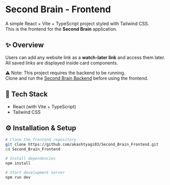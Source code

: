 # Second Brain - Frontend

A simple React + Vite + TypeScript project styled with Tailwind CSS.  
This is the frontend for the **Second Brain** application.

## ✨ Overview
Users can add any website link as a **watch-later link** and access them later.  
All saved links are displayed inside card components.

⚠️ Note: This project requires the backend to be running.  
Clone and run the [Second Brain Backend](https://github.com/akashtyagi03/second_brain_backend) before using the frontend.

## 🚀 Tech Stack
- React (with Vite + TypeScript)
- Tailwind CSS

## ⚙️ Installation & Setup

```bash
# Clone the frontend repository
git clone https://github.com/akashtyagi03/Second_Brain_Frontend.git
cd Second_Brain_Frontend

# Install dependencies
npm install

# Start development server
npm run dev
